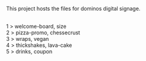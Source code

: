 This project hosts the files for dominos digital signage.

<br>1 > welcome-board, size
<br>2 > pizza-promo, chessecrust
<br>3 > wraps, vegan
<br>4 > thickshakes, lava-cake
<br>5 > drinks, coupon
